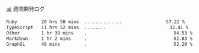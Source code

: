 <a href="https://github.com/kajirikajiri/kajirikajiri/commits/master">📊</a> 週間開発ログ
<!--START_SECTION:waka-->

```txt
Ruby         20 hrs 58 mins  ..............⠀⠀⠀⠀⠀⠀⠀⠀⠀⠀⠀   57.22 %
TypeScript   11 hrs 52 mins  ........⠀⠀⠀⠀⠀⠀⠀⠀⠀⠀⠀⠀⠀⠀⠀⠀⠀   32.41 %
Other        1 hr 39 mins    .⠀⠀⠀⠀⠀⠀⠀⠀⠀⠀⠀⠀⠀⠀⠀⠀⠀⠀⠀⠀⠀⠀⠀⠀   04.53 %
Markdown     1 hr 2 mins     .⠀⠀⠀⠀⠀⠀⠀⠀⠀⠀⠀⠀⠀⠀⠀⠀⠀⠀⠀⠀⠀⠀⠀⠀   02.83 %
GraphQL      48 mins         .⠀⠀⠀⠀⠀⠀⠀⠀⠀⠀⠀⠀⠀⠀⠀⠀⠀⠀⠀⠀⠀⠀⠀⠀   02.20 %
```

<!--END_SECTION:waka-->
